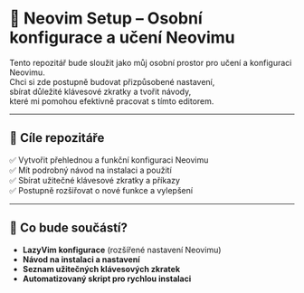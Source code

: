# 📘 Neovim Setup – Osobní konfigurace a učení Neovimu

Tento repozitář bude sloužit jako můj osobní prostor pro učení a konfiguraci Neovimu.  
Chci si zde postupně budovat přizpůsobené nastavení,  
sbírat důležité klávesové zkratky a tvořit návody,  
které mi pomohou efektivně pracovat s tímto editorem.

---

## 🎯 Cíle repozitáře

✅ Vytvořit přehlednou a funkční konfiguraci Neovimu  
✅ Mít podrobný návod na instalaci a použití  
✅ Sbírat užitečné klávesové zkratky a příkazy  
✅ Postupně rozšiřovat o nové funkce a vylepšení  

---

## 📌 Co bude součástí?

- **LazyVim konfigurace** (rozšířené nastavení Neovimu)  
- **Návod na instalaci a nastavení**  
- **Seznam užitečných klávesových zkratek**  
- **Automatizovaný skript pro rychlou instalaci**  

